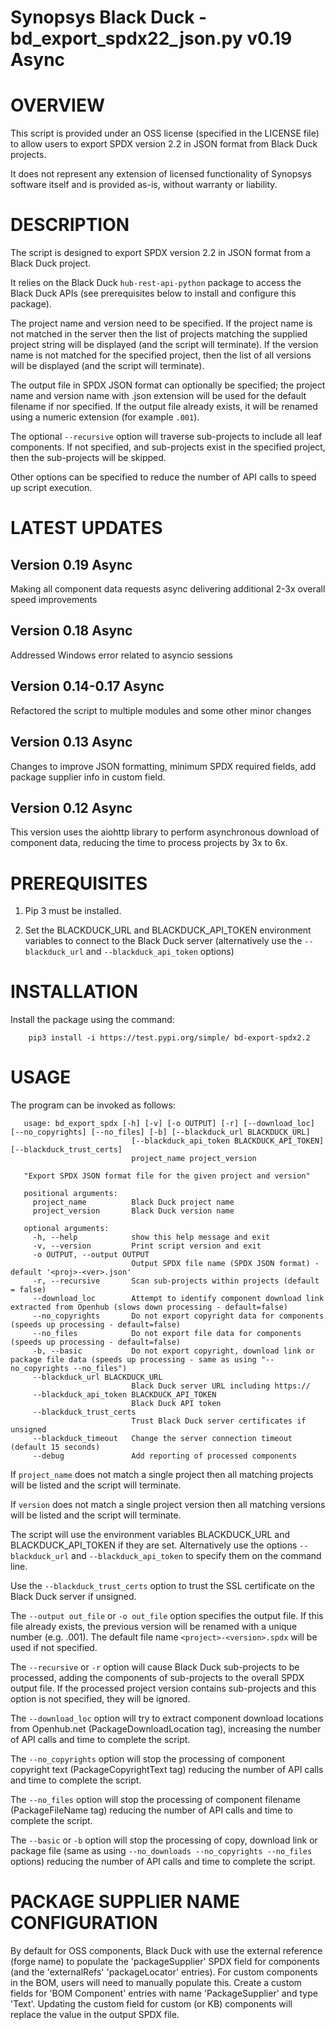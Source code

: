 # Synopsys Black Duck - bd_export_spdx22_json.py v0.19 Async
# OVERVIEW

This script is provided under an OSS license (specified in the LICENSE file) to allow users to export SPDX version 2.2 in JSON format from Black Duck projects.

It does not represent any extension of licensed functionality of Synopsys software itself and is provided as-is, without warranty or liability.

# DESCRIPTION

The script is designed to export SPDX version 2.2 in JSON format from a Black Duck project.

It relies on the Black Duck `hub-rest-api-python` package to access the Black Duck APIs (see prerequisites below to install and configure this package).

The project name and version need to be specified. If the project name is not matched in the server then the list of projects matching the supplied project string will be displayed (and the script will terminate). If the version name is not matched for the specified project, then the list of all versions will be displayed  (and the script will terminate).

The output file in SPDX JSON format can optionally be specified; the project name and version name with .json extension will be used for the default filename if nor specified. If the output file already exists, it will be renamed using a numeric extension (for example `.001`).

The optional `--recursive` option will traverse sub-projects to include all leaf components. If not specified, and sub-projects exist in the specified project, then the sub-projects will be skipped.

Other options can be specified to reduce the number of API calls to speed up script execution.

# LATEST UPDATES
## Version 0.19 Async

Making all component data requests async delivering additional 2-3x overall speed improvements

## Version 0.18 Async

Addressed Windows error related to asyncio sessions

## Version 0.14-0.17 Async

Refactored the script to multiple modules and some other minor changes

## Version 0.13 Async

Changes to improve JSON formatting, minimum SPDX required fields, add package supplier info in custom field.

## Version 0.12 Async

This version uses the aiohttp library to perform asynchronous download of component data, reducing the time to process projects by 3x to 6x.

# PREREQUISITES

1. Pip 3 must be installed.

1. Set the BLACKDUCK_URL and BLACKDUCK_API_TOKEN environment variables to connect to the Black Duck server (alternatively use the `--blackduck_url` and `--blackduck_api_token` options)

# INSTALLATION

Install the package using the command:

        pip3 install -i https://test.pypi.org/simple/ bd-export-spdx2.2

# USAGE

The program can be invoked as follows:

       usage: bd_export_spdx [-h] [-v] [-o OUTPUT] [-r] [--download_loc] [--no_copyrights] [--no_files] [-b] [--blackduck_url BLACKDUCK_URL]
                               [--blackduck_api_token BLACKDUCK_API_TOKEN] [--blackduck_trust_certs]
                               project_name project_version

       "Export SPDX JSON format file for the given project and version"

       positional arguments:
         project_name          Black Duck project name
         project_version       Black Duck version name

       optional arguments:
         -h, --help            show this help message and exit
         -v, --version         Print script version and exit
         -o OUTPUT, --output OUTPUT
                               Output SPDX file name (SPDX JSON format) - default '<proj>-<ver>.json'
         -r, --recursive       Scan sub-projects within projects (default = false)
         --download_loc        Attempt to identify component download link extracted from Openhub (slows down processing - default=false)
         --no_copyrights       Do not export copyright data for components (speeds up processing - default=false)
         --no_files            Do not export file data for components (speeds up processing - default=false)
         -b, --basic           Do not export copyright, download link or package file data (speeds up processing - same as using "--no_copyrights --no_files")
         --blackduck_url BLACKDUCK_URL
                               Black Duck server URL including https://
         --blackduck_api_token BLACKDUCK_API_TOKEN
                               Black Duck API token
         --blackduck_trust_certs
                               Trust Black Duck server certificates if unsigned
         --blackduck_timeout   Change the server connection timeout (default 15 seconds)
         --debug               Add reporting of processed components


If `project_name` does not match a single project then all matching projects will be listed and the script will terminate.

If `version` does not match a single project version then all matching versions will be listed and the script will terminate.

The script will use the environment variables BLACKDUCK_URL and BLACKDUCK_API_TOKEN if they are set. Alternatively use the options `--blackduck_url` and `--blackduck_api_token` to specify them on the command line.

Use the `--blackduck_trust_certs` option to trust the SSL certificate on the Black Duck server if unsigned.

The `--output out_file` or `-o out_file` option specifies the output file. If this file already exists, the previous version will be renamed with a unique number (e.g. .001). The default file name `<project>-<version>.spdx` will be used if not specified.

The `--recursive` or `-r` option will cause Black Duck sub-projects to be processed, adding the components of sub-projects to the overall SPDX output file. If the processed project version contains sub-projects and this option is not specified, they will be ignored.

The `--download_loc` option will try to extract component download locations from Openhub.net (PackageDownloadLocation tag), increasing the number of API calls and time to complete the script.

The `--no_copyrights` option will stop the processing of component copyright text (PackageCopyrightText tag) reducing the number of API calls and time to complete the script.

The `--no_files` option will stop the processing of component filename (PackageFileName tag) reducing the number of API calls and time to complete the script.

The `--basic` or `-b` option will stop the processing of copy, download link or package file (same as using `--no_downloads --no_copyrights --no_files` options) reducing the number of API calls and time to complete the script.

# PACKAGE SUPPLIER NAME CONFIGURATION

By default for OSS components, Black Duck with use the external reference (forge name) to populate the 'packageSupplier' SPDX field for components (and the 'externalRefs' 'packageLocator' entries).
For custom components in the BOM, users will need to manually populate this.
Create a custom fields for 'BOM Component' entries with name 'PackageSupplier' and type 'Text'.
Updating the custom field for custom (or KB) components will replace the value in the output SPDX file.
